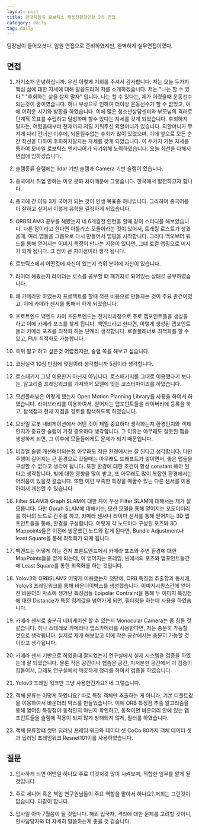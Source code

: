 ```yaml
---
layout: post
title: 현대자동차 로보틱스 채용전환형인턴 2차 면접
category: daily
tag: daily
---
```


팀장님이 들어오셧다. 임원 면접으로 준비하였지만, 완벽하게 실무면접이였다.

## 면접

1. 자기소개
안녕하십니까. 우선 이렇게 기회를 주셔서 감사합니다. 저는 오늘 두가지 핵심 삶에 대한 자세에 대해 말씀드리며 저를 소개하겠습니다. 저는 "나는 할 수 있다." "후회하는 삶을 살지 말자" 입니다. 나는 할 수 있다는, 제가 어렸을때 운동선수 되는것이 꿈이였습니다. 허나 부상으로 인하여 더이상 운동선수가 할 수 없었고, 이에 어려운 시기와 방황을 하였습니다. 이에 많은 청소년상담센터와 부모님의 격러로 단계적 목표를 수립하고 달성하며 할수 있다는 자세를 갖게 되었습니다. 후회하지 말자는, 어렸을때부터 현재까지 저릴 키워주신 외할머니가 있습니다. 외할머니가 무지개 다리 건너신 이후에, 되돌릴수없는 후회가 많이 있었으며, 이에 앞으로 모든 순간 최선을 다하여 후회하지말자는 자세를 갖게 되었습니다. 이 두가지 기본 자세를 통하여 모바일 로보틱스 엔지니어가 되기위해 노력하였습니다. 오늘 최선을 다해서 면접에 임하겠습니다.

2. 슬램종류
슬램에는 lidar 기반 슬램과 Camera 기반 슬램이 있습니다.

3. 중국에서 취업 안하는 이유
문화 차이때문에 그렇습니다. 한국에서 발전하고자 합니다.

4. 중국에 간 이유
3개 국어가 되는 것이 인생 목표중 하나입니다. 그리하여 중국어를 더 잘하고 싶어서 이렇게 유학을 결정하게 되었습니다.

5. ORBSLAM3 공부를 해봤는지
네 6개월전 인턴을 할때 같이 스터디를 해보았습니다. 다른 점이라고 한다면 아틀라스 모듈이라는 것이 있어서, 트래킹 로스트가 생겼을때, 여러 맵들을 그룹으로 다시 만들어서 맵핑을 시작합니다. 그러다 백오브더 워드를 통해 얻어지는 이미지 특징이 만나는 지점이 있다면, 그떄 로컬 맵핑으로 머지가 되게 됩니다. 그 점이 큰 차이점이라 생각 됩니다.

6. 로보틱스에서 어떤것에 자신이 있는지
측위 분야에 자신이 있습니다.

7. 라이더 해봤는지
라이더는 로스를 공부할 떄 패키지로 되어있는 상태로 공부하였습니다.

8. 왜 카메라만 하였는지
프로젝트를 할때 적은 비용으로 만들자는 것이 주요 관건이였고, 이에 카메라 센서를 통해서 하게 되었습니다.

9. 프로트엔드 백엔드 차이
프론트엔드는 전처리과정으로 주로 맵포인트들을 생성을 하고 이에 카메라 포즈를 찾게 됩니다. 백엔드라고 한다면, 이렇게 생성된 맵포인트들과 카메라 포즈를 최적화 하는 단계라 생각합니다. 로컬플래너로 최적화를 할 수 있고, FUll 최적화도 가능합니다.

10. 측위 말고 하고 싶은것
어렵겠지만, 슬램 쪽을 해보고 싶습니다.

11. 코딩실력 10점 만점에 몇점이라 생각합니까
5점이라 생각합니다.

12. 로스패키지 그냥 이용한거 아닌지
아닙니다. 로스패키지를 그대로 이용했다기 보다는, 알고리즘 프래임워크를 가져와서 모델에 맞는 코스터마이즈를 하였습니다.

13. 모션플래닝은 어떻게 했는지
Open Motion Planning Library를 사용을 하여서 하였습니다. 라이브러리를 이용하여서, 얻어지는 맵포인트들을 라이버리에 등록을 하고, 탐색점과 현재 지점을 경로를 탐색하도록 하였습니다.

14. 모바일 로봇 내비게이션에서 어떤 것이 제일 중요하다 생각하는지
환경인지와 객체인지가 중요한 슬램이 가장 중요하다 생각합니다. 그 이유는 아무래도 잘못된 맵을 생성하게 되면, 그 이후에 모듈들에게도 문제가 되기 때문입니다.

15. 비쥬얼 슬램 개선해야되는점
아무래도 작은 환경에서는 잘 된다고 생각합니다. 다만 주행이 길어지는 큰 환경으로 갔을때는 아무래도 드래프트가 쌓이면서, 좋은 맵들을 구성할 수 없다고 생각이 됩니다.
또한 환경에 대한 조건이 항상 constant 해야 된다고 생각합니다. 빛에 대한 영향을 많이 받고, 또 아무래도 많이 복잡한 환경에서는 어려움이 있을것 같습니다. 또한 이런 부족한 특징을 매꿀수 있는 다른 센서를 이용하여서 개선할 수 있습니다.

16. Filter SLAM과 Graph SLAM에 대한 차이
우선 Filter SLAM에 대해서는 제가 잘 모릅니다. 다만 Gprah SLAM에 대해서는, 모션 모델을 통해 얻어지는 오도미터리를 하나의 노드로 간주를 하고, 카메라 센서나 라이다 센서를 통해 얻어지는 3D 맵포인트들을 통해, 환경을 구성합니다. 이렇게 각 노드마다 구성된 포즈와 3D Mappoints들은 이전에 방문했던 노드와 같게 된다면, Bundle Adjustment나 least Square을 통해 최적화가 되게 됩니다.

17. 벡엔드는 어떻게 하는 건지
프론트엔드에서 카메라 포즈와 주변 환경에 대한 MapPoints들을 얻게 되는데, 이 얻어지는 프레임, 씬에서의 포즈와 맵포인트들간에 Least Square를 통한 최적화를 하는 것입니다.

18. Yolov3와 ORBSLAM2 어떻게 이용했는지
첫단에, ORB 특징점 추출함과 동시에, Yolov3 프레임워크를 통해 바운더이박스를 생성했습니다. 이미지시퀀스간에 얻어진 바운더리 박스에 생겨난 특징점들 Epipolar Contraint을 통해 두 이미지 특징점에 대한 Distance가 특정 임계값을 넘어가게 되면, 필터링을 하는데 사용을 하였습니다.

19. 카메라 센서로 충분히 네비게이션 할 수 있는지
Monocular Camera는 좀 힘들 것 같습니다. 허나 스테레오 카메라나 뎁스카메라를 사용한다면, 저는 충분히 가능할 것으로 생각됩니다. 실제로 제개 해보았고 이에 작은 공간에서는 충분히 가능할 것이라고 생각됩니다.

20. 카메라 센서 기반으로 하였을때 잘되었는지
연구실에서 실제 시스템을 검증을 하였는데 잘 되었습니다. 물론 작은 공간이나 협좀은 공간, 지저분한 공간에서 이 검증이 힘들어서, 그래도 연구실에서 깨끗하게 정리를 하여서 검증을 하였습니다.

21. Yolov3 프레임 워크만 그냥 사용한건가요?
네 그렇습니다.

22. 객체 분류는 어떻게 하였나요?
따로 특정 객체만 추출하는 게 아니라, 기본 디폴트값을 이용하여서 바운더리 박스를 만들었습니다. 이에 ORB 특징점 추출 알고리즘을 통해 얻어진 특징점이 동적인지 아닌지 확인하고, 동적이면 바운더리 안에 있는 맵포인트들을 슬램에 적용이 되지 않게 방해되지 않게, 필터를 하였습니다.

23. 객체 분류할떄 썻던 딥러닝 프레임 워크와 데이터 셋
CoCo 80가지 객체 데이터 셋과 딥러닝 프레임워크 Resnet101이를 사용하였습니다.




## 질문
1. 입사하게 되면 어떤일 하나요
주로 이것저것 많이 시켜보며, 적합한 임무를 맡게 될 것입니다.

2. 주로 세니어 혹은 책임 연구원님들이 주요 역할을 맡아서 하나요?
저희는 그런것이 없습니다. 다같이 합니다.

3. 입사일
아마 7월쯤이 될 것입니다. 해외 입국자, 격리에 대한 문제를 고려할 것이니, 인사담당자와 더 자세히 말씀하는게 좋을 것 같습니다.
